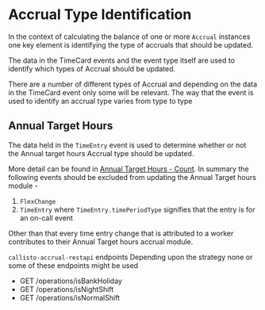 # Accrual Type Identification
In the context of calculating the balance of one or more `Accrual` instances one key element is identifying the type of accruals that should be updated.

The data in the TimeCard events and the event type itself are used to identify which types of Accrual should be updated.

There are a number of different types of Accrual and depending on the data in the TimeCard event only some will be relevant. The way that the event is used to identify an accrual type varies from type to type


## Annual Target Hours
The data held in the `TimeEntry` event is used to determine whether or not the Annual target hours Accrual type should be updated.

More detail can be found in [Annual Target Hours - Count](https://collaboration.homeoffice.gov.uk/jira/browse/EAHW-1497). In summary the following events should be excluded from updating the Annual Target hours module -

1. `FlexChange`
2. `TimeEntry` where `TimeEntry.timePeriodType` signifies that the entry is for an on-call event

Other than that every time entry change that is attributed to a worker contributes to their Annual Target hours accrual module. 


`callisto-accrual-restapi` endpoints
Depending upon the strategy none or some of these endpoints might be used

- GET /operations/isBankHoliday
- GET /operations/isNightShift
- GET /operations/isNormalShift